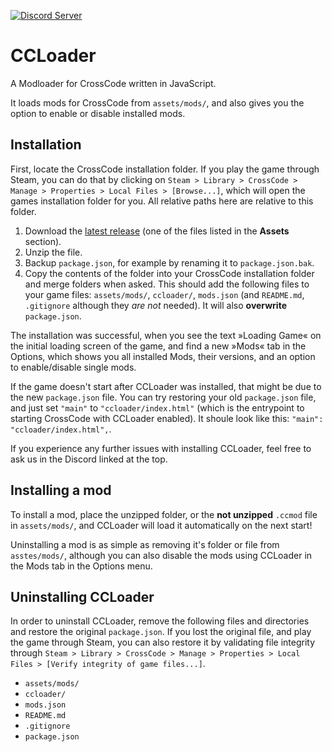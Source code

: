 [![Discord Server](https://img.shields.io/discord/382339402338402315.svg?label=Discord%20Server)](https://discord.gg/3Xw69VjXfW)

# CCLoader
A Modloader for CrossCode written in JavaScript.

It loads mods for CrossCode from `assets/mods/`, and also gives you the option to enable or disable installed mods.

## Installation 

First, locate the CrossCode installation folder. If you play the game through Steam, you can do that by clicking on `Steam > Library > CrossCode > Manage > Properties > Local Files > [Browse...]`, which will open the games installation folder for you. All relative paths here are relative to this folder.

1. Download the [latest release](https://github.com/CCDirectLink/CCLoader/releases/latest) (one of the files listed in the **Assets** section).
2. Unzip the file.
3. Backup `package.json`, for example by renaming it to `package.json.bak`.
4. Copy the contents of the folder into your CrossCode installation folder and merge folders when asked. This should add the following files to your game files: `assets/mods/`, `ccloader/`, `mods.json` (and `README.md`, `.gitignore` although they *are not* needed). It will also **overwrite** `package.json`.

The installation was successful, when you see the text »Loading Game« on the initial loading screen of the game, and find a new »Mods« tab in the Options, which shows you all installed Mods, their versions, and an option to enable/disable single mods.

If the game doesn't start after CCLoader was installed, that might be due to the new `package.json` file. You can try restoring your old `package.json` file, and just set `"main"` to `"ccloader/index.html"` (which is the entrypoint to starting CrossCode with CCLoader enabled). It shoule look like this: `"main": "ccloader/index.html",`.

If you experience any further issues with installing CCLoader, feel free to ask us in the Discord linked at the top.

## Installing a mod

To install a mod, place the unzipped folder, or the **not unzipped** `.ccmod` file in `assets/mods/`, and CCLoader will load it automatically on the next start!

Uninstalling a mod is as simple as removing it's folder or file from `asstes/mods/`, although you can also disable the mods using CCLoader in the Mods tab in the Options menu.

## Uninstalling CCLoader

In order to uninstall CCLoader, remove the following files and directories and restore the original `package.json`. If you lost the original file, and play the game through Steam, you can also restore it by validating file integrity through `Steam > Library > CrossCode > Manage > Properties > Local Files > [Verify integrity of game files...]`.

* `assets/mods/`
* `ccloader/`
* `mods.json`
* `README.md`
* `.gitignore`
* `package.json`
